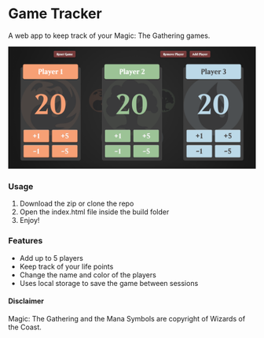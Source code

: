 # Game Tracker

A web app to keep track of your Magic: The Gathering games.

![](screenshot.png)

### Usage

1. Download the zip or clone the repo
2. Open the index.html file inside the build folder
3. Enjoy!

### Features

* Add up to 5 players
* Keep track of your life points
* Change the name and color of the players
* Uses local storage to save the game between sessions

#### Disclaimer

Magic: The Gathering and the Mana Symbols are copyright of Wizards of the Coast.


